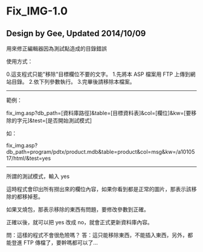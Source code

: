 Fix_IMG-1.0
===========
Design by Gee, Updated 2014/10/09
----------------


用來修正編輯器因為測試點造成的目錄錯誤

使用方式：

0.這支程式只能"移除"目標欄位不要的文字。
1.先將本 ASP 檔案用 FTP 上傳到網站目錄。
2.依下列參數執行。
3.完畢後請移除本檔案。

-------------------------------

範例：


fix_img.asp?db_path=[資料庫路徑]&table=[目標資料表]&col=[欄位]&kw=[要移除的字元]&test=[是否開始測試模式]

如：

fix_img.asp?db_path=program/pdtx/product.mdb&table=product&col=msg&kw=/a1010517/html/&test=yes

-------------------------------

所謂的測試模式，輸入 yes

這時程式會印出所有撈出來的欄位內容，如果你看到都是正常的圖片，那表示該移除的都移掉惹。

如果叉燒包，那表示移除的東西有問題，要修改參數到正確。

正確以後，就可以把 yes 改成 no，就會正式更新資料庫內容。






問：這樣的程式不會很危險嗎？
答：這只能移除東西，不能插入東西，另外，都能登進 FTP 傳檔了，要幹嗎都可以了...
